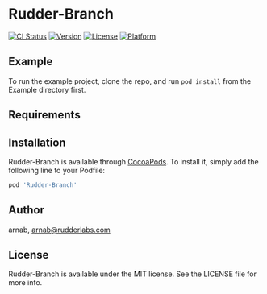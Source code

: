 # Rudder-Branch

[![CI Status](https://img.shields.io/travis/arnab/Rudder-Branch.svg?style=flat)](https://travis-ci.org/arnab/Rudder-Branch)
[![Version](https://img.shields.io/cocoapods/v/Rudder-Branch.svg?style=flat)](https://cocoapods.org/pods/Rudder-Branch)
[![License](https://img.shields.io/cocoapods/l/Rudder-Branch.svg?style=flat)](https://cocoapods.org/pods/Rudder-Branch)
[![Platform](https://img.shields.io/cocoapods/p/Rudder-Branch.svg?style=flat)](https://cocoapods.org/pods/Rudder-Branch)

## Example

To run the example project, clone the repo, and run `pod install` from the Example directory first.

## Requirements

## Installation

Rudder-Branch is available through [CocoaPods](https://cocoapods.org). To install
it, simply add the following line to your Podfile:

```ruby
pod 'Rudder-Branch'
```

## Author

arnab, arnab@rudderlabs.com

## License

Rudder-Branch is available under the MIT license. See the LICENSE file for more info.

